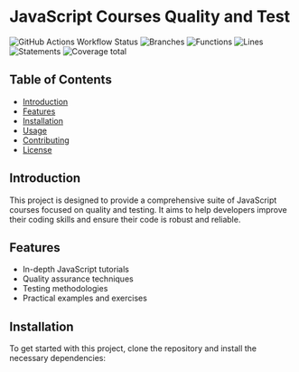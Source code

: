 # JavaScript Courses Quality and Test

![GitHub Actions Workflow Status](https://img.shields.io/github/actions/workflow/status/Antoine642/javascript-courses-quality-and-test/node.js.yml?branch=feature/playwright)
![Branches](./badges/coverage-branches.svg)
![Functions](./badges/coverage-functions.svg)
![Lines](./badges/coverage-lines.svg)
![Statements](./badges/coverage-statements.svg)
![Coverage total](./badges/coverage-total.svg)

## Table of Contents
- [Introduction](#introduction)
- [Features](#features)
- [Installation](#installation)
- [Usage](#usage)
- [Contributing](#contributing)
- [License](#license)

## Introduction
This project is designed to provide a comprehensive suite of JavaScript courses focused on quality and testing. It aims to help developers improve their coding skills and ensure their code is robust and reliable.

## Features
- In-depth JavaScript tutorials
- Quality assurance techniques
- Testing methodologies
- Practical examples and exercises

## Installation
To get started with this project, clone the repository and install the necessary dependencies:
